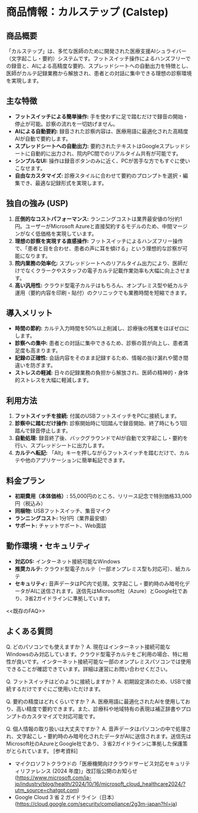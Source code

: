# 商品情報：カルステップ (Calstep)

## 商品概要
「カルステップ」は、多忙な医師のために開発された医療支援AIシュライバー（文字起こし・要約）システムです。フットスイッチ操作によるハンズフリーでの録音と、AIによる高精度な要約、スプレッドシートへの自動出力を特徴とし、医師がカルテ記録業務から解放され、患者との対話に集中できる理想の診察環境を実現します。

## 主な特徴
- **フットスイッチによる簡単操作:** 手を使わずに足で踏むだけで録音の開始・停止が可能。診察の流れを一切妨げません。
- **AIによる自動要約:** 録音された診察内容は、医療用語に最適化された高精度AIが自動で要約します。
- **スプレッドシートへの自動出力:** 要約されたテキストはGoogleスプレッドシートに自動的に出力され、院内PC間でのリアルタイム共有が可能です。
- **シンプルなUI:** 操作は録音ボタンのみに近く、PCが苦手な方でもすぐに使いこなせます。
- **自由なカスタマイズ:** 診療スタイルに合わせて要約のプロンプトを選択・編集でき、最適な記録形式を実現します。

## 独自の強み (USP)
1.  **圧倒的なコストパフォーマンス:** ランニングコストは業界最安値の1分約1円。ユーザーがMicrosoft Azureと直接契約するモデルのため、中間マージンがなく低価格を実現しています。
2.  **理想の診察を実現する直感操作:** フットスイッチによるハンズフリー操作で、「患者と目を合わせ、患者の声に耳を傾ける」という理想的な診察が可能になります。
3.  **院内業務の効率化:** スプレッドシートへのリアルタイム出力により、医師だけでなくクラークやスタッフの電子カルテ記載作業効率も大幅に向上させます。
4.  **高い汎用性:** クラウド型電子カルテはもちろん、オンプレミス型や紙カルテ運用（要約内容を印刷・貼付）のクリニックでも業務時間を短縮できます。

## 導入メリット
- **時間の節約:** カルテ入力時間を50%以上削減し、診療後の残業をほぼゼロにします。
- **診察への集中:** 患者との対話に集中できるため、診察の質が向上し、患者満足度も高まります。
- **記録の正確性:** 会話内容をそのまま記録するため、情報の抜け漏れや聞き間違いを防ぎます。
- **ストレスの軽減:** 日々の記録業務の負担から解放され、医師の精神的・身体的ストレスを大幅に軽減します。

## 利用方法
1.  **フットスイッチを接続:** 付属のUSBフットスイッチをPCに接続します。
2.  **診察中に踏むだけ操作:** 診察開始時に1回踏んで録音開始、終了時にもう1回踏んで録音停止します。
3.  **自動処理:** 録音終了後、バックグラウンドでAIが自動で文字起こし・要約を行い、スプレッドシートに出力します。
4.  **カルテへ転記:** 「Alt」キーを押しながらフットスイッチを踏むだけで、カルテや他のアプリケーションに簡単転記できます。

## 料金プラン
- **初期費用（本体価格）:** 55,000円のところ、リリース記念で特別価格33,000円（税込み）
- **同梱物:** USBフットスイッチ、集音マイク
- **ランニングコスト:** 1分1円（業界最安値）
- **サポート:** チャットサポート、Web面談

## 動作環境・セキュリティ
- **対応OS:** インターネット接続可能なWindows
- **推奨カルテ:** クラウド型電子カルテ（一部オンプレミス型も対応可）、紙カルテ
- **セキュリティ:** 音声データはPC内で処理。文字起こし・要約時のみ暗号化データがAIに送信されます。送信先はMicrosoft社（Azure）とGoogle社であり、3省2ガイドラインに準拠しています。


<<既存のFAQ>>
## よくある質問
Q. どのパソコンでも使えますか？
A. 現在はインターネット接続可能なWindowsのみ対応しています。クラウド型電子カルテをご利用の場合、特に相性が良いです。インターネット接続可能な一部のオンプレミスパソコンでは使用できることが確認できています。詳細は運営にお問い合わせください。

Q. フットスイッチはどのように接続しますか？
A. 初期設定済のため、USBで接続するだけですぐにご使用いただけます。

Q. 要約の精度はどれくらいですか？
A. 医療用語に最適化されたAIを使用しており、高い精度で要約できます。また、診療科や地域特有の表現は補正辞書やプロンプトのカスタマイズで対応可能です。

Q. 個人情報の取り扱いは大丈夫ですか？
A. 音声データはパソコンの中で処理され、文字起こし・要約時のみ暗号化されたデータがAIに送信されます。送信先はMicrosoft社のAzureとGoogle社であり、３省2ガイドラインに準拠した保護策がとられています。
[参考資料]
- マイクロソフトクラウドの「医療機関向けクラウドサービス対応セキュリティリファレンス (2024 年度)」改訂版公開のお知らせ(https://www.microsoft.com/ja-jp/industry/blog/health/2024/10/16/microsoft_cloud_healthcare2024/?utm_source=chatgpt.com)
- Google Cloud 3 省 2 ガイドライン（日本）(https://cloud.google.com/security/compliance/2g3m-japan?hl=ja)